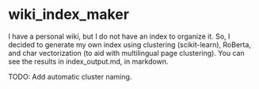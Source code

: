 # wiki_index_maker
I have a personal wiki, but I do not have an index to organize it. So, I decided to generate my own index using clustering (scikit-learn), RoBerta, and char vectorization (to aid with multilingual page clustering). You can see the results in index_output.md, in markdown.

TODO: Add automatic cluster naming.
